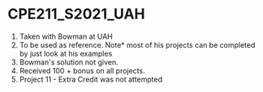 # CPE211_S2021_UAH
1. Taken with Bowman at UAH
2. To be used as reference. Note* most of his projects can be completed by just look at his examples
3. Bowman's solution not given. 
4. Received 100 + bonus on all projects. 
5. Project 11 - Extra Credit was not attempted
